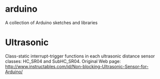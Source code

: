 # arduino
A collection of Arduino sketches and libraries
# Ultrasonic
Class-static interrupt-trigger functions in each ultrasonic distance sensor classes: HC_SR04 and SubHC_SR04.
Original Web page:
http://www.instructables.com/id/Non-blocking-Ultrasonic-Sensor-for-Arduino/
